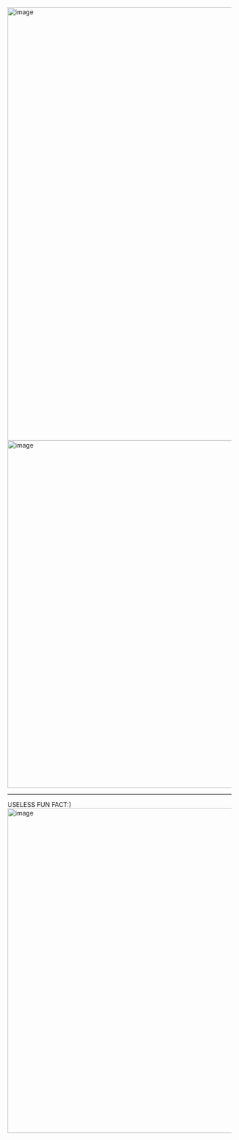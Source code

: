 
<img width="974" alt="image" src="https://github.com/user-attachments/assets/94429633-ae87-4c92-990d-c0e17881a685" />

<img width="781" alt="image" src="https://github.com/user-attachments/assets/4c6a2b9b-aa1a-4ffa-895c-5074ac0a5271" />

----------------------------------------------------------------------------------------------------------------------
USELESS FUN FACT:)
<img width="730" alt="image" src="https://github.com/user-attachments/assets/0e70c2a5-f415-4efa-a496-b21b59d38e16" />


